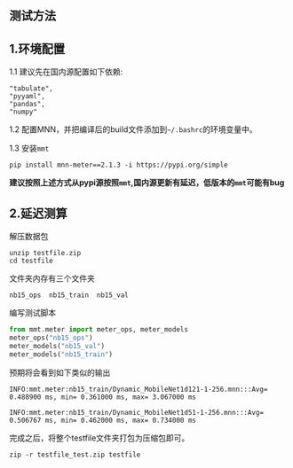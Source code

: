 测试方法
----
## 1.环境配置
1.1 建议先在国内源配置如下依赖:
```
"tabulate",
"pyyaml",
"pandas",
"numpy"
```
1.2 配置MNN，并把编译后的build文件添加到`~/.bashrc`的环境变量中。

1.3 安装`mmt`
```
pip install mnn-meter==2.1.3 -i https://pypi.org/simple
```
**建议按照上述方式从pypi源按照`mmt`,国内源更新有延迟，低版本的`mmt`可能有bug**
## 2.延迟测算
解压数据包
```
unzip testfile.zip 
cd testfile
```
文件夹内存有三个文件夹
```
nb15_ops  nb15_train  nb15_val
```
编写测试脚本
```python
from mmt.meter import meter_ops, meter_models
meter_ops("nb15_ops")
meter_models("nb15_val")
meter_models("nb15_train")
```
预期将会看到如下类似的输出
```
INFO:mmt.meter:nb15_train/Dynamic_MobileNet1d121-1-256.mnn:::Avg= 0.488900 ms, min= 0.361000 ms, max= 3.067000 ms

INFO:mmt.meter:nb15_train/Dynamic_MobileNet1d51-1-256.mnn:::Avg= 0.506767 ms, min= 0.462000 ms, max= 0.734000 ms
```
完成之后，将整个testfile文件夹打包为压缩包即可。
```
zip -r testfile_test.zip testfile
```



